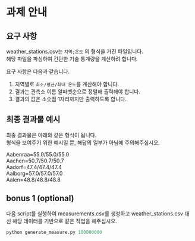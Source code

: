 # 과제 안내  

## 요구 사항  

weather_stations.csv는 `지역;온도` 의 형식을 가진 파일입니다.    
해당 파일을 파싱하여 간단한 기술 통계량을 계산하려 합니다.  

요구 사항은 다음과 같습니다.  
1. 지역별로 `최소/평균/최대 온도`를 계산해야 합니다.  
2. 결과는 관측소 이름 알파벳순으로 정렬해 출력해야 합니다.  
3. 결과의 값은 소숫점 1자리까지만 출력하도록 합니다.  


## 최종 결과물 예시  
최종 결과물은 아래와 같은 형식이 됩니다.  
형식을 보여주기 위한 예시일 뿐, 해답의 일부가 아님에 주의해주십시오.  

Aabenraa=55.0/55.0/55.0  
Aachen=50.7/50.7/50.7  
Aadorf=47.4/47.4/47.4  
Aalborg=57.0/57.0/57.0  
Aalen=48.8/48.8/48.8  


## bonus 1 (optional)

다음 script를 실행하여 measurements.csv를 생성하고 weather_stations.csv 대신 해당 데이터를 기반으로 같은 작업을 해주십시오.

```python
python generate_measure.py 100000000
```
